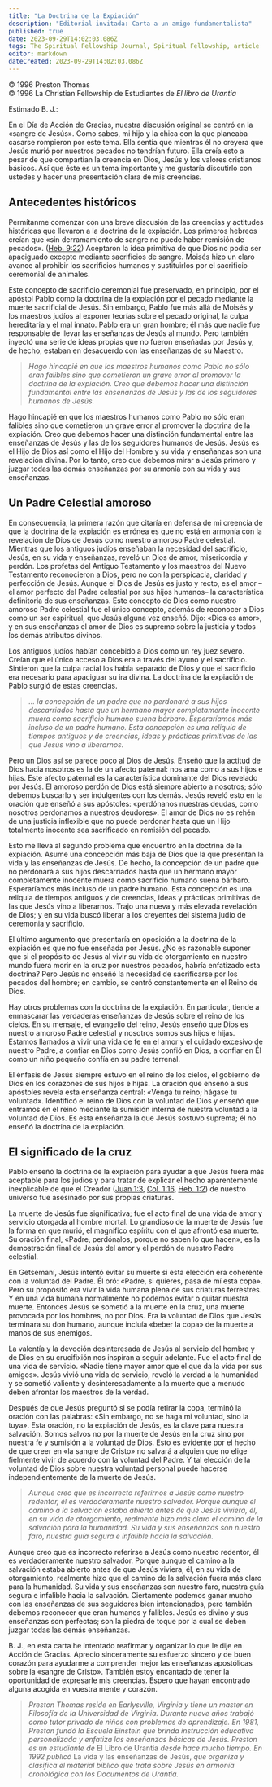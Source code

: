 ```yaml
---
title: "La Doctrina de la Expiación"
description: "Editorial invitada: Carta a un amigo fundamentalista"
published: true
date: 2023-09-29T14:02:03.086Z
tags: The Spiritual Fellowship Journal, Spiritual Fellowship, article
editor: markdown
dateCreated: 2023-09-29T14:02:03.086Z
---
```


<p class="v-card v-sheet theme--light grey lighten-3 px-2">© 1996 Preston Thomas<br>© 1996 La Christian Fellowship de Estudiantes de <i>El libro de Urantia</i></p>



Estimado B. J.:

En el Día de Acción de Gracias, nuestra discusión original se centró en la «sangre de Jesús». Como sabes, mi hijo y la chica con la que planeaba casarse rompieron por este tema. Ella sentía que mientras él no creyera que Jesús murió por nuestros pecados no tendrían futuro. Ella creía esto a pesar de que compartían la creencia en Dios, Jesús y los valores cristianos básicos. Así que éste es un tema importante y me gustaría discutirlo con ustedes y hacer una presentación clara de mis creencias.

## Antecedentes históricos

Permítanme comenzar con una breve discusión de las creencias y actitudes históricas que llevaron a la doctrina de la expiación. Los primeros hebreos creían que «sin derramamiento de sangre no puede haber remisión de pecados». ([Heb. 9:22](/es/Bible/Hebrews/9#v22)) Aceptaron la idea primitiva de que Dios no podía ser apaciguado excepto mediante sacrificios de sangre. Moisés hizo un claro avance al prohibir los sacrificios humanos y sustituirlos por el sacrificio ceremonial de animales.

Este concepto de sacrificio ceremonial fue preservado, en principio, por el apóstol Pablo como la doctrina de la expiación por el pecado mediante la muerte sacrificial de Jesús. Sin embargo, Pablo fue más allá de Moisés y los maestros judíos al exponer teorías sobre el pecado original, la culpa hereditaria y el mal innato. Pablo era un gran hombre; él más que nadie fue responsable de llevar las enseñanzas de Jesús al mundo. Pero también inyectó una serie de ideas propias que no fueron enseñadas por Jesús y, de hecho, estaban en desacuerdo con las enseñanzas de su Maestro.

> _Hago hincapié en que los maestros humanos como Pablo no sólo eran falibles sino que cometieron un grave error al promover la doctrina de la expiación. Creo que debemos hacer una distinción fundamental entre las enseñanzas de Jesús y las de los seguidores humanos de Jesús._

Hago hincapié en que los maestros humanos como Pablo no sólo eran falibles sino que cometieron un grave error al promover la doctrina de la expiación. Creo que debemos hacer una distinción fundamental entre las enseñanzas de Jesús y las de los seguidores humanos de Jesús. Jesús es el Hijo de Dios así como el Hijo del Hombre y su vida y enseñanzas son una revelación divina. Por lo tanto, creo que debemos mirar a Jesús primero y juzgar todas las demás enseñanzas por su armonía con su vida y sus enseñanzas.

## Un Padre Celestial amoroso

En consecuencia, la primera razón que citaría en defensa de mi creencia de que la doctrina de la expiación es errónea es que no está en armonía con la revelación de Dios de Jesús como nuestro amoroso Padre celestial. Mientras que los antiguos judíos enseñaban la necesidad del sacrificio, Jesús, en su vida y enseñanzas, reveló un Dios de amor, misericordia y perdón. Los profetas del Antiguo Testamento y los maestros del Nuevo Testamento reconocieron a Dios, pero no con la perspicacia, claridad y perfección de Jesús. Aunque el Dios de Jesús es justo y recto, es el amor –el amor perfecto del Padre celestial por sus hijos humanos– la característica definitoria de sus enseñanzas. Este concepto de Dios como nuestro amoroso Padre celestial fue el único concepto, además de reconocer a Dios como un ser espiritual, que Jesús alguna vez enseñó. Dijo: «Dios es amor», y en sus enseñanzas el amor de Dios es supremo sobre la justicia y todos los demás atributos divinos.

Los antiguos judíos habían concebido a Dios como un rey juez severo. Creían que el único acceso a Dios era a través del ayuno y el sacrificio. Sintieron que la culpa racial los había separado de Dios y que el sacrificio era necesario para apaciguar su ira divina. La doctrina de la expiación de Pablo surgió de estas creencias.

> _... la concepción de un padre que no perdonará a sus hijos descarriados hasta que un hermano mayor completamente inocente muera como sacrificio humano suena bárbaro. Esperaríamos más incluso de un padre humano. Esta concepción es una reliquia de tiempos antiguos y de creencias, ideas y prácticas primitivas de las que Jesús vino a liberarnos._

Pero un Dios así se parece poco al Dios de Jesús. Enseñó que la actitud de Dios hacia nosotros es la de un afecto paternal: nos ama como a sus hijos e hijas. Este afecto paternal es la característica dominante del Dios revelado por Jesús. El amoroso perdón de Dios está siempre abierto a nosotros; sólo debemos buscarlo y ser indulgentes con los demás. Jesús reveló esto en la oración que enseñó a sus apóstoles: «perdónanos nuestras deudas, como nosotros perdonamos a nuestros deudores». El amor de Dios no es rehén de una justicia inflexible que no puede perdonar hasta que un Hijo totalmente inocente sea sacrificado en remisión del pecado.

Esto me lleva al segundo problema que encuentro en la doctrina de la expiación. Asume una concepción más baja de Dios que la que presentan la vida y las enseñanzas de Jesús. De hecho, la concepción de un padre que no perdonará a sus hijos descarriados hasta que un hermano mayor completamente inocente muera como sacrificio humano suena bárbaro. Esperaríamos más incluso de un padre humano. Esta concepción es una reliquia de tiempos antiguos y de creencias, ideas y prácticas primitivas de las que Jesús vino a liberarnos. Trajo una nueva y más elevada revelación de Dios; y en su vida buscó liberar a los creyentes del sistema judío de ceremonia y sacrificio.

El último argumento que presentaría en oposición a la doctrina de la expiación es que no fue enseñada por Jesús. ¿No es razonable suponer que si el propósito de Jesús al vivir su vida de otorgamiento en nuestro mundo fuera morir en la cruz por nuestros pecados, habría enfatizado esta doctrina? Pero Jesús no enseñó la necesidad de sacrificarse por los pecados del hombre; en cambio, se centró constantemente en el Reino de Dios.

Hay otros problemas con la doctrina de la expiación. En particular, tiende a enmascarar las verdaderas enseñanzas de Jesús sobre el reino de los cielos. En su mensaje, el evangelio del reino, Jesús enseñó que Dios es nuestro amoroso Padre celestial y nosotros somos sus hijos e hijas. Estamos llamados a vivir una vida de fe en el amor y el cuidado excesivo de nuestro Padre, a confiar en Dios como Jesús confió en Dios, a confiar en Él como un niño pequeño confía en su padre terrenal.

El énfasis de Jesús siempre estuvo en el reino de los cielos, el gobierno de Dios en los corazones de sus hijos e hijas. La oración que enseñó a sus apóstoles revela esta enseñanza central: «Venga tu reino; hágase tu voluntad». Identificó el reino de Dios con la voluntad de Dios y enseñó que entramos en el reino mediante la sumisión interna de nuestra voluntad a la voluntad de Dios. Es esta enseñanza la que Jesús sostuvo suprema; él no enseñó la doctrina de la expiación.

## El significado de la cruz

Pablo enseñó la doctrina de la expiación para ayudar a que Jesús fuera más aceptable para los judíos y para tratar de explicar el hecho aparentemente inexplicable de que el Creador ([Juan 1:3](/es/Bible/John/1#v3), [Col. 1:16](/es/Bible/Colossians/1#v16), [Heb. 1:2](/es/Bible/Hebrews/1#v2)) de nuestro universo fue asesinado por sus propias criaturas.

La muerte de Jesús fue significativa; fue el acto final de una vida de amor y servicio otorgada al hombre mortal. Lo grandioso de la muerte de Jesús fue la forma en que murió, el magnífico espíritu con el que afrontó esa muerte. Su oración final, «Padre, perdónalos, porque no saben lo que hacen», es la demostración final de Jesús del amor y el perdón de nuestro Padre celestial.

En Getsemaní, Jesús intentó evitar su muerte si esta elección era coherente con la voluntad del Padre. Él oró: «Padre, si quieres, pasa de mí esta copa». Pero su propósito era vivir la vida humana plena de sus criaturas terrestres. Y en una vida humana normalmente no podemos evitar o quitar nuestra muerte. Entonces Jesús se sometió a la muerte en la cruz, una muerte provocada por los hombres, no por Dios. Era la voluntad de Dios que Jesús terminara su don humano, aunque incluía «beber la copa» de la muerte a manos de sus enemigos.

La valentía y la devoción desinteresada de Jesús al servicio del hombre y de Dios en su crucifixión nos inspiran a seguir adelante. Fue el acto final de una vida de servicio. «Nadie tiene mayor amor que el que da la vida por sus amigos». Jesús vivió una vida de servicio, reveló la verdad a la humanidad y se sometió valiente y desinteresadamente a la muerte que a menudo deben afrontar los maestros de la verdad.

Después de que Jesús preguntó si se podía retirar la copa, terminó la oración con las palabras: «Sin embargo, no se haga mi voluntad, sino la tuya». Esta oración, no la expiación de Jesús, es la clave para nuestra salvación. Somos salvos no por la muerte de Jesús en la cruz sino por nuestra fe y sumisión a la voluntad de Dios. Esto es evidente por el hecho de que creer en «la sangre de Cristo» no salvará a alguien que no elige fielmente vivir de acuerdo con la voluntad del Padre. Y tal elección de la voluntad de Dios sobre nuestra voluntad personal puede hacerse independientemente de la muerte de Jesús.

> _Aunque creo que es incorrecto referirnos a Jesús como nuestro redentor, él es verdaderamente nuestro salvador. Porque aunque el camino a la salvación estaba abierto antes de que Jesús viviera, él, en su vida de otorgamiento, realmente hizo más claro el camino de la salvación para la humanidad. Su vida y sus enseñanzas son nuestro faro, nuestra guía segura e infalible hacia la salvación._

Aunque creo que es incorrecto referirse a Jesús como nuestro redentor, él es verdaderamente nuestro salvador. Porque aunque el camino a la salvación estaba abierto antes de que Jesús viviera, él, en su vida de otorgamiento, realmente hizo que el camino de la salvación fuera más claro para la humanidad. Su vida y sus enseñanzas son nuestro faro, nuestra guía segura e infalible hacia la salvación. Ciertamente podemos ganar mucho con las enseñanzas de sus seguidores bien intencionados, pero también debemos reconocer que eran humanos y falibles. Jesús es divino y sus enseñanzas son perfectas; son la piedra de toque por la cual se deben juzgar todas las demás enseñanzas.

B. J., en esta carta he intentado reafirmar y organizar lo que le dije en Acción de Gracias. Aprecio sinceramente su esfuerzo sincero y de buen corazón para ayudarme a comprender mejor las enseñanzas apostólicas sobre la «sangre de Cristo». También estoy encantado de tener la oportunidad de expresarle mis creencias. Espero que hayan encontrado alguna acogida en vuestra mente y corazón.

> _Preston Thomas reside en Earlysville, Virginia y tiene un master en Filosofía de la Universidad de Virginia. Durante nueve años trabajó como tutor privado de niños con problemas de aprendizaje. En 1981, Preston fundó la Escuela Einstein que brinda instrucción educativa personalizada y enfatiza las enseñanzas básicas de Jesús. Preston es un estudiante de_ El Libro de Urantia _desde hace mucho tiempo. En 1992 publicó_ La vida y las enseñanzas de Jesús, _que organiza y clasifica el material bíblico que trata sobre Jesús en armonía cronológica con los Documentos de Urantia._

